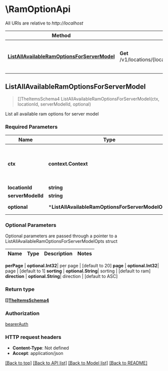 # \RamOptionApi

All URIs are relative to *http://localhost*

Method | HTTP request | Description
------------- | ------------- | -------------
[**ListAllAvailableRamOptionsForServerModel**](RamOptionApi.md#ListAllAvailableRamOptionsForServerModel) | **Get** /v1/locations/{location_id}/order_options/server_models/{server_model_id}/ram | List all available ram options for server model



## ListAllAvailableRamOptionsForServerModel

> []TheItemsSchema4 ListAllAvailableRamOptionsForServerModel(ctx, locationId, serverModelId, optional)

List all available ram options for server model

### Required Parameters


Name | Type | Description  | Notes
------------- | ------------- | ------------- | -------------
**ctx** | **context.Context** | context for authentication, logging, cancellation, deadlines, tracing, etc.
**locationId** | **string**|  | 
**serverModelId** | **string**|  | 
 **optional** | ***ListAllAvailableRamOptionsForServerModelOpts** | optional parameters | nil if no parameters

### Optional Parameters

Optional parameters are passed through a pointer to a ListAllAvailableRamOptionsForServerModelOpts struct


Name | Type | Description  | Notes
------------- | ------------- | ------------- | -------------


 **perPage** | **optional.Int32**|  per page | [default to 20]
 **page** | **optional.Int32**|  page | [default to 1]
 **sorting** | **optional.String**|  sorting | [default to ram]
 **direction** | **optional.String**|  direction | [default to ASC]

### Return type

[**[]TheItemsSchema4**](The_Items_Schema_4.md)

### Authorization

[bearerAuth](../README.md#bearerAuth)

### HTTP request headers

- **Content-Type**: Not defined
- **Accept**: application/json

[[Back to top]](#) [[Back to API list]](../README.md#documentation-for-api-endpoints)
[[Back to Model list]](../README.md#documentation-for-models)
[[Back to README]](../README.md)

